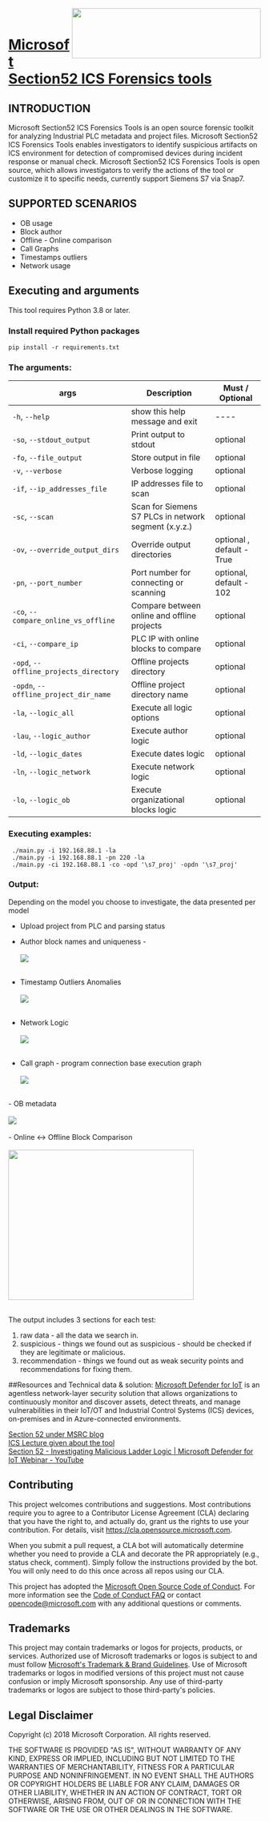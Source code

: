 <img src='https://github.com/microsoft/ics-forensics-tools/blob/main/assets/img/section52.png' img align='right' width='377' height='100'/>
<br/>

# [Microsoft Section52 ICS Forensics tools](https://azure.microsoft.com/en-us/products/iot-defender/)

## INTRODUCTION
Microsoft Section52 ICS Forensics Tools is an open source forensic toolkit for analyzing
Industrial PLC metadata and project files. Microsoft Section52 ICS Forensics Tools enables
investigators to identify suspicious artifacts on ICS environment for detection of compromised devices
during incident response or manual check. Microsoft Section52 ICS Forensics Tools is
open source, which allows investigators to verify the actions of
the tool or customize it to specific needs, currently support Siemens S7 via Snap7.

## SUPPORTED SCENARIOS
- OB usage
- Block author
- Offline - Online comparison
- Call Graphs
- Timestamps outliers
- Network usage

## Executing and arguments

This tool requires Python 3.8 or later.

### Install required Python packages
`pip install -r requirements.txt`

### The arguments:
 **args**  | **Description**							                                      | **Must / Optional**
-----------| ------------------------------------------------------------------------------| -------------------
`-h`, `--help`							|show this help message and exit						| ----
`-so`, `--stdout_output`				|Print output to stdout									|optional
`-fo`, `--file_output`					|Store output in file									|optional
`-v`, `--verbose`						|Verbose logging											| optional
`-if`, `--ip_addresses_file`			|IP addresses file to scan								|optional
`-sc`, `--scan`							|Scan for Siemens S7 PLCs in network segment (x.y.z.)	|optional
`-ov`, `--override_output_dirs`			|Override output directories								|optional , default - True
`-pn`, `--port_number`					|Port number for connecting or scanning					|optional, default - 102
`-co`, `--compare_online_vs_offline`	|Compare between online and offline projects				|optional
`-ci`, `--compare_ip`					|PLC IP with online blocks to compare					|optional
`-opd`, `--offline_projects_directory`	|Offline projects directory |optional
`-opdn`, `--offline_project_dir_name`	|Offline project directory name	|optional
`-la`, `--logic_all`					|Execute all logic options	|optional
`-lau`, `--logic_author`				|Execute author logic |optional
`-ld`, `--logic_dates`					|Execute dates logic |optional
`-ln`, `--logic_network`				|Execute network logic|optional
`-lo`, `--logic_ob`						|Execute organizational blocks logic|optional


### Executing examples:
	 ./main.py -i 192.168.88.1 -la
	 ./main.py -i 192.168.88.1 -pn 220 -la
	 ./main.py -ci 192.168.88.1 -co -opd '\s7_proj' -opdn '\s7_proj'


### Output:
Depending on the model you choose to investigate, the data presented per model
- Upload project from PLC and parsing status
- Author block names and uniqueness -
    <br/>   
    <img src='https://github.com/microsoft/ics-forensics-tools/blob/main/assets/img/author_block_metadata.png' img align='center'/>
    <br/><br/>
- Timestamp Outliers Anomalies
    <br/>    
    <img src='https://github.com/microsoft/ics-forensics-tools/blob/main/assets/img/time_outliers.png' img align='center'/>
    <br/><br/>
  
- Network Logic
    <br/>    
    <img src='https://github.com/microsoft/ics-forensics-tools/blob/main/assets/img/communication.png' img align='center'/>
    <br/><br/>
  
- Call graph - program connection base execution graph
    <br/>    
    <img src='https://github.com/microsoft/ics-forensics-tools/blob/main/assets/img/graph_exmp.png' img align='center'/>
    <br/>
<br/>
- OB metadata
    <br/><br/>
        <img src='https://github.com/microsoft/ics-forensics-tools/blob/main/assets/img/ob_usage.png' img align='center'/>
    <br/>
<br/>
- Online <-> Offline Block Comparison
    <br/><br/>
        <img src='https://github.com/microsoft/ics-forensics-tools/blob/main/assets/img/offline_online_compare.png' img align='center' width='370' height='300'/>
    <br/>
<br/>







The output includes 3 sections for each test:
1. raw data - all the data we search in.
2. suspicious - things we found out as suspicious - should be checked if they are legitimate or malicious.
3. recommendation - things we found out as weak security points and recommendations for fixing them.

##Resources and Technical data & solution:
[Microsoft Defender for IoT](https://azure.microsoft.com/en-us/services/iot-defender/#overview) is an agentless network-layer security solution that allows
organizations to continuously monitor and discover assets, detect threats, and manage vulnerabilities in their IoT/OT
and Industrial Control Systems (ICS) devices, on-premises and in Azure-connected environments.

[Section 52 under MSRC blog](https://msrc-blog.microsoft.com/?s=section+52)    <br/>
[ICS Lecture given about the tool](https://ics2022.sched.com/event/15DB2/deep-dive-into-plc-ladder-logic-forensics)    <br/>
[Section 52 - Investigating Malicious Ladder Logic | Microsoft Defender for IoT Webinar - YouTube](https://www.youtube.com/watch?v=g3KLq_IHId4&ab_channel=MicrosoftSecurityCommunity)

## Contributing

This project welcomes contributions and suggestions.  Most contributions require you to agree to a
Contributor License Agreement (CLA) declaring that you have the right to, and actually do, grant us
the rights to use your contribution. For details, visit https://cla.opensource.microsoft.com.

When you submit a pull request, a CLA bot will automatically determine whether you need to provide
a CLA and decorate the PR appropriately (e.g., status check, comment). Simply follow the instructions
provided by the bot. You will only need to do this once across all repos using our CLA.

This project has adopted the [Microsoft Open Source Code of Conduct](https://opensource.microsoft.com/codeofconduct/).
For more information see the [Code of Conduct FAQ](https://opensource.microsoft.com/codeofconduct/faq/) or
contact [opencode@microsoft.com](mailto:opencode@microsoft.com) with any additional questions or comments.

## Trademarks

This project may contain trademarks or logos for projects, products, or services. Authorized use of Microsoft
trademarks or logos is subject to and must follow
[Microsoft's Trademark & Brand Guidelines](https://www.microsoft.com/en-us/legal/intellectualproperty/trademarks/usage/general).
Use of Microsoft trademarks or logos in modified versions of this project must not cause confusion or imply Microsoft sponsorship.
Any use of third-party trademarks or logos are subject to those third-party's policies.

## Legal Disclaimer

Copyright (c) 2018 Microsoft Corporation. All rights reserved.

THE SOFTWARE IS PROVIDED "AS IS", WITHOUT WARRANTY OF ANY KIND, EXPRESS OR
IMPLIED, INCLUDING BUT NOT LIMITED TO THE WARRANTIES OF MERCHANTABILITY,
FITNESS FOR A PARTICULAR PURPOSE AND NONINFRINGEMENT. IN NO EVENT SHALL THE
AUTHORS OR COPYRIGHT HOLDERS BE LIABLE FOR ANY CLAIM, DAMAGES OR OTHER
LIABILITY, WHETHER IN AN ACTION OF CONTRACT, TORT OR OTHERWISE, ARISING FROM,
OUT OF OR IN CONNECTION WITH THE SOFTWARE OR THE USE OR OTHER DEALINGS IN THE SOFTWARE.










